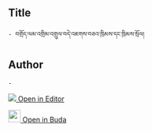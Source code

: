 ## Title
	- བགྲོད་ལམ་འགྲིམ་འགྲུལ་བདེ་འཇགས་བཅའ་ཁྲིམས་དང་ཁྲིམས་སྲོལ།

## Author
	- 



[<img src="https://img.icons8.com/color/25/000000/edit-property.png"> Open in Editor](http://editor.openpecha.org/P000738)

[<img width="25" src="https://library.bdrc.io/icons/BUDA-small.svg"> Open in Buda](https://library.bdrc.io/show/bdr:IE0OPP000738)
